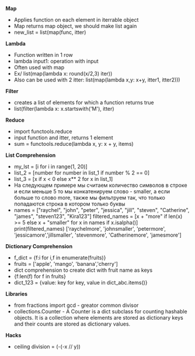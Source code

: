 **Map**
* Applies function on each element in iterrable object
* Map returns map object, we should make list again
* new_list = list(map(func, itter)

**Lambda**
* Function written in 1 row
* lambda input1: operation with input
* Often used with map 
* Ex/ list(map(lambda x: round(x/2,3) iter))
* Also can be used with 2 itter: list(map(lambda x,y: x+y, itter1, itter2)))

**Filter**
* creates a list of elements for which a function returns true
* list(filter(lambda x: x.startswith('M'), itter)

**Reduce**
* import functools.reduce
* input function and itter, returns 1 element 
* sum = functools.reduce(lambda x, y: x + y, items)

**List Comprehension**
* my_lst = [i for i in range(1, 20)]
* list_2 = [number for number in list_1 if number % 2 == 0]
* list_3 = [x if x < 0 else x** 2 for x in list_1]
* На следующем примере мы считаем количество символов в строке и если меньше 5 то
мы конкатенируем слово - smaller, а если больше то слово more, также мы фильтруем
так, что только попадаются строка в котором только буквы
* names = ["raychel", "john", "peter", "jessica", "jill", "steven", "Catherine", "james",
"steven123", "Kira123"]
filtered_names = [x + "more" if len(x) >= 5 else x + "smaller" for x in names if x.isalpha()]
print(filtered_names)
['raychelmore', 'johnsmaller', 'petermore', 'jessicamore','jillsmaller', 'stevenmore', 'Catherinemore', 'jamesmore']

**Dictionary Comprehension**
* f_dict = {f:i for i,f in enumerate(fruits)}
* fruits = ['apple', 'mango', 'banana','cherry']
* dict comprehension to create dict with fruit name as keys
* {f:len(f) for f in fruits}
* dict_123 = {value: key for key, value in dict_abc.items()}


**Libraries**
* from fractions import gcd   - greator common divisor
* collections.Counter - A Counter is a dict subclass for counting hashable objects. It is a collection where elements are stored as dictionary keys and their counts are stored as dictionary values. 

**Hacks**
* ceiling division = (-(-x // y))
